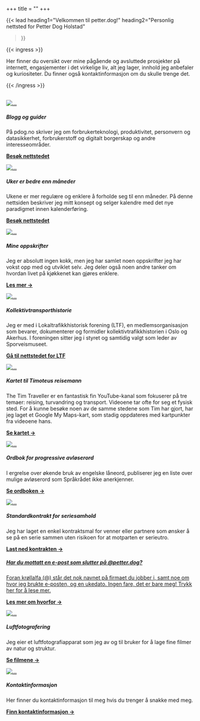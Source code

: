 +++
title = ""
+++

<!-- markdownlint-disable MD033 MD013 -->

{{< lead
  heading1="Velkommen til petter.dog!"
  heading2="Personlig nettsted for Petter Dog Holstad"
  >}}

{{< ingress >}}

Her finner du oversikt over mine pågående og avsluttede prosjekter på internett,
engasjementer i det virkelige liv, alt jeg lager, innhold jeg anbefaler og kuriositeter. Du
finner også kontaktinformasjon om du skulle trenge det.

{{< /ingress >}}

<br>

<div class="card-columns">

<a href="https://pdog.no" style="color: black;">
<div class="card">
<img src="../_index/pdogno.png" class="card-img-top" alt="..."></a>
<div class="card-body">
<h5 class="card-title">Blogg og guider</h5>
<p class="card-text">
På pdog.no skriver jeg om forbrukerteknologi, produktivitet, personvern og datasikkerhet,
forbrukerstoff og digitalt borgerskap og andre interesseområder.
</p>
<p><strong><a href="https://pdog.no">Besøk nettstedet <sup><i class="fas fa-external-link-alt"></i></sup></a></strong>
</div></div>

<a href="https://ukedato.no" style="color: black;">
<div class="card">
<img src="../_index/ukedato.png" class="card-img-top" alt="..."></a>
<div class="card-body">
<h5 class="card-title">Uker er bedre enn måneder</h5>
<p class="card-text">
Ukene er mer regulære og enklere å forholde seg til enn måneder. På denne nettsiden beskriver
jeg mitt konsept og selger kalendre med det nye paradigmet innen kalenderføring.
</p>
<p><strong><a href="https://ukedato.no">Besøk nettstedet <sup><i class="fas fa-external-link-alt"></i></sup></a></strong>
</div></div>

<a href="../kokebok" style="color: black;">
<div class="card">
<img src="../_index/hundemat-forside.png" class="card-img-top" alt="..."></a>
<div class="card-body">
<h5 class="card-title">Mine oppskrifter</h5>
<p class="card-text">
Jeg er absolutt ingen kokk, men jeg har samlet noen oppskrifter jeg har vokst opp med og utviklet
selv. Jeg deler også noen andre tanker om hvordan livet på kjøkkenet kan gjøres enklere.
</p>
<p><strong><a href="../kokebok">Les mer →</a></strong></p>
</div></div>

<a href="https://ltf.no" style="color: black;">
<div class="card">
<img src="../_index/veterantrikk.jpg" class="card-img-top" alt="..."></a>
<div class="card-body">
<h5 class="card-title">Kollektivtransporthistorie</h5>
<p class="card-text">
Jeg er med i Lokaltrafikkhistorisk forening (LTF), en medlemsorganisasjon som bevarer, dokumenterer
og formidler kollektivtrafikkhistorien i Oslo og Akerhus. I foreningen sitter jeg i
styret og samtidig valgt som leder av Sporveismuseet.
</p>
<p><strong><a href="https://ltf.no">Gå til nettstedet for LTF <sup><i class="fas fa-external-link-alt"></i></sup></a></strong>
</div></div>

<a href="../timtraveller" style="color: black;">
<div class="card">
<img src="../_index/tim.jpg" class="card-img-top" alt="..."></a>
<div class="card-body">
<h5 class="card-title">Kartet til Timoteus reisemann</h5>
<p class="card-text">
The Tim Traveller er en fantastisk fin YouTube-kanal som fokuserer på tre temaer:
reising, turvandring og transport. Videoene tar ofte for seg et fysisk sted.
For å kunne besøke noen av de samme stedene som Tim har gjort, har jeg laget et Google
My Maps-kart, som stadig oppdateres med kartpunkter fra videoene hans.
</p>
<p><strong><a href="../timtraveller">Se kartet →</a></strong></p>
</div></div>

<a href="../avloserord" style="color: black;">
<div class="card">
<img src="../_index/avloser.png" class="card-img-top" alt="..."></a>
<div class="card-body">
<h5 class="card-title">Ordbok for progressive avløserord</h5>
<p class="card-text">
I ergrelse over økende bruk av engelske låneord, publiserer jeg en liste over mulige avløserord
som Språkrådet ikke anerkjenner.
</p>
<p><strong><a href="../avloserord">Se ordboken →</a></strong></p>
</div></div>

<a href="../serieutroskap" style="color: black;">
<div class="card">
<img src="../_index/seriesamhold.png" class="card-img-top" alt="..."></a>
<div class="card-body">
<h5 class="card-title">Standardkontrakt for seriesamhold</h5>
<p class="card-text">
Jeg har laget en enkel kontraktsmal for venner eller partnere som ønsker å se på en serie sammen
uten risikoen for at motparten er serieutro.
</p>
<p><strong><a href="../serieutroskap">Last ned kontrakten →</a></strong></p>
</div></div>

<a href="../epostadressen-min">
<div class="card border-primary mb-3";">
<div class="card-body text-primary">
<h5 class="card-title">Har du mottatt en e-post som slutter på @petter.dog?</h5>
<p class="card-text">
Foran krøllalfa (@) står det nok navnet på firmaet du jobber i, samt noe om hvor jeg brukte
e-posten, og en ukedato. Ingen fare, det er bare meg! Trykk her for å lese mer.
</p>
<p><strong>Les mer om hvorfor →</strong></p>
</div></a></div>

<a href="../luftfoto" style="color: black;">
<div class="card">
<img src="../_index/luftfoto.png" class="card-img-top" alt="..."></a>
<div class="card-body">
<h5 class="card-title">Luftfotografering</h5>
<p class="card-text">
Jeg eier et luftfotografiapparat som jeg av og til bruker for å lage fine filmer av natur og
struktur.
</p>
<p><b><a href="../luftfoto">Se filmene → </a></b></p>
</div></div>

<a href="../kontaktinfo" style="color: black;">
<div class="card">
<img src="../_index/petter.jpg" class="card-img-top" alt="..."></a>
<div class="card-body">
<h5 class="card-title">Kontaktinformasjon</h5>
<p class="card-text">
Her finner du kontaktinformasjon til meg hvis du trenger å snakke med meg.</p>
<p><b><a href="../kontaktinfo">Finn kontaktinformasjon → </a></b></p>
</div></div>

</div>
